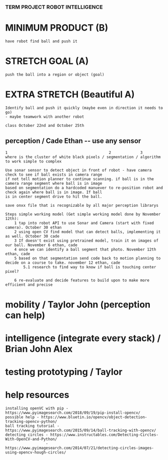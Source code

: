 ### TERM PROJECT ROBOT INTELLIGENCE

# MINIMUM PRODUCT (B)
    have robot find ball and push it

# STRETCH GOAL (A)
    push the ball into a region or object (goal)

# EXTRA STRETCH (Beautiful A)
    Identify ball and push it quickly (maybe even in direction it needs to go)
    - maybe teamwork with another robot

    class October 22nd and October 25th
## perception / Cade Ethan -- use any sensor
    1                                             2             3
    where is the cluster of white black pixels / segmentation / algorithm to work simple to complex

    Use sonar sensor to detect object in front of robot - have camera check to see if ball exists in camera range
    if not tell motion planner to continue scanning. if ball is in the camera range segment where ball is in image
    based on segmentation do a hardcoded manuever to re-position robot and check again where ball is in image. If ball
    is in center segment drive to hit the ball.

    save onxx file that is recognizable by all major perception librarys

    Steps simple working model (Get simple working model done by November 12th):
        1 tap into robot API to use Sonar and Camera (start with fixed camera). October 30 ethan
        2 using open CV find model that can detect balls, implementing it as well. October 30 cade
        3 If doesn't exist using pretrained model, train it on images of our ball. November 6 ethan, cade
        4 once we can identify a ball segment that photo. November 12th ethan, cade
        5 based on that segmentation send code back to motion planning to decide on a course to take. november 12 ethan, cade
            5.1 research to find way to know if ball is touching center pixel?

        6 re-evaluate and decide features to build upon to make more efficient and precise


# mobility / Taylor John (perception can help)
# intelligence (integrate every stack) / Brian John Alex
# testing prototyping / Taylor

# help resources
    installing openVC with pip - https://www.pyimagesearch.com/2018/09/19/pip-install-opencv/
    possible help - https://www.bluetin.io/opencv/object-detection-tracking-opencv-python/
    ball tracking tutorial - https://www.pyimagesearch.com/2015/09/14/ball-tracking-with-opencv/
    detecting circles - https://www.instructables.com/Detecting-Circles-With-OpenCV-and-Python/
                      - https://www.pyimagesearch.com/2014/07/21/detecting-circles-images-using-opencv-hough-circles/

